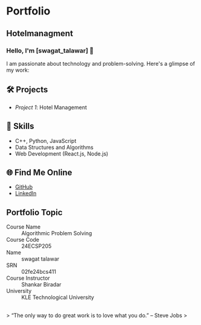 # Portfolio
## Hotelmanagment

### Hello, I'm [swagat_talawar] 👋

I am passionate about technology and problem-solving. Here's a glimpse of my work:

## 🛠 Projects
- *Project 1*: Hotel Management


## 🚀 Skills
- C++, Python, JavaScript
- Data Structures and Algorithms
- Web Development (React.js, Node.js)

## 🌐 Find Me Online
- [GitHub](https://github.com/your-github-KiranYBPatil)
- [LinkedIn](https://linkedin.com/in/your-linkedin-profile)

## Portfolio Topic

<dl>
<dt>Course Name</dt>
<dd>Algorithmic Problem Solving</dd>
<dt>Course Code</dt>
<dd>24ECSP205</dd>
<dt>Name</dt>
<dd>swagat talawar</dd>
<dt>SRN</dt>
<dd>02fe24bcs411</dd>
<dt>Course Instructor</dt>
<dd>Shankar Biradar</dd>
<dt>University</dt>
<dd>KLE Technological University</dd>
</dl>

<br> 
> “The only way to do great work is to love what you do.” – Steve Jobs
>

